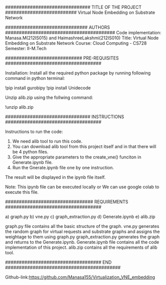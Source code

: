 ############################### TITLE OF THE PROJECT ##########################
Virtual Node Embedding on Substrate Network 


############################## AUTHORS ########################################
Code implementation:  Manasa.M(212IS015) and HaimashreeLakshmi(212IS010)
Title: Virtual Node Embedding on Substrate Network
Course: Cloud Computing - CS728
Semester: II-M.Tech

############################ PRE-REQUISITES ###################################

Installation: 
Install all the required python package by running following command in python terminal:

!pip install gurobipy
!pip install Unidecode

Unzip alib.zip using the follwing command:

!unzip alib.zip

############################### INSTRUCTIONS ###################################

Instructions to run the code:
1. We need alib tool to run this code.
2. You can download alib tool from this project itself and in that there will be 4 python files.
3. Give the appropriate parameters to the create_vne() funciton in Generate.ipynb file.
4. Run the Gnerate.ipynb file one by one instruction.

The result will be displayed in the ipynb file itself.

Note:  This ipynb file can be executed locally or We can use google colab to execute this file.

################################ REQUIREMENTS ###################################


a) graph.py
b) vne.py
c) graph_extraction.py
d) Generate.ipynb
e) alib.zip

graph.py file contains all the basic structure of the graph.
vne.py generates the random graph for virtual requests and substrate graphs and assigns the weightage to them using graph.py
graph_extraction.py generates the graph and returns to the Generate.ipynb.
Generate.ipynb file contains all the code implementation of this project.
alib.zip contains all the requirements of alib tool.

################################### END ##########################################

Github-link:https://github.com/Manasa155/Virtualization_VNE_embedding
